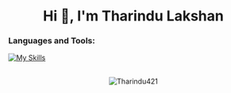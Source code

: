 <h1 align="center">Hi 👋, I'm Tharindu Lakshan</h1>

<p align="left">
</p>

<h3 align="left">Languages and Tools:</h3>
<p align="left">

 [![My Skills](https://skillicons.dev/icons?i=js,html,css,python)](https://skillicons.dev)



 
<br>
 
<div style="width:100%;display:flex;justify-content:center;">
  <img  align="center" src="https://github-readme-stats.vercel.app/api/top-langs?username=Tharindu421&show_icons=true&locale=en&layout=compact" alt="Tharindu421" />
</div>
 
